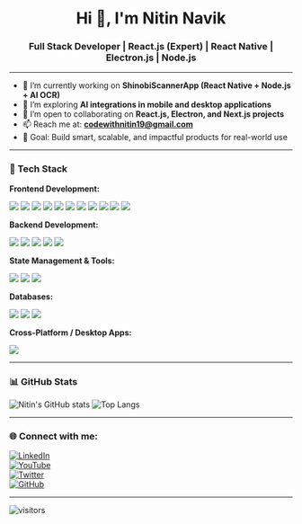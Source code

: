 <h1 align="center">Hi 👋, I'm Nitin Navik</h1>
<h3 align="center">Full Stack Developer | React.js (Expert) | React Native | Electron.js | Node.js</h3>

---

- 🔭 I’m currently working on **ShinobiScannerApp (React Native + Node.js + AI OCR)**  
- 🌱 I’m exploring **AI integrations in mobile and desktop applications**
- 👯 I’m open to collaborating on **React.js, Electron, and Next.js projects**
- 📫 Reach me at: **codewithnitin19@gmail.com**
- 🎯 Goal: Build smart, scalable, and impactful products for real-world use

---

### 🚀 Tech Stack

**Frontend Development:**
<p>
  <img src="https://img.shields.io/badge/ReactJS-20232A?style=flat&logo=react&logoColor=61DAFB" />
  <img src="https://img.shields.io/badge/Next.js-000000?style=flat&logo=next.js&logoColor=white" />
  <img src="https://img.shields.io/badge/TypeScript-3178C6?style=flat&logo=typescript&logoColor=white" />
  <img src="https://img.shields.io/badge/React Native-20232A?style=flat&logo=react&logoColor=61DAFB" />
  <img src="https://img.shields.io/badge/Gatsby-663399?style=flat&logo=gatsby&logoColor=white" />
  <img src="https://img.shields.io/badge/TailwindCSS-06B6D4?style=flat&logo=tailwindcss&logoColor=white" />
  <img src="https://img.shields.io/badge/Material UI-0081CB?style=flat&logo=mui&logoColor=white" />
  <img src="https://img.shields.io/badge/Ant Design-0170FE?style=flat&logo=antdesign&logoColor=white" />
  <img src="https://img.shields.io/badge/HTML5-E34F26?style=flat&logo=html5&logoColor=white" />
  <img src="https://img.shields.io/badge/CSS3-1572B6?style=flat&logo=css3&logoColor=white" />
  <img src="https://img.shields.io/badge/JavaScript-F7DF1E?style=flat&logo=javascript&logoColor=black" />
</p>

**Backend Development:**
<p>
  <img src="https://img.shields.io/badge/Node.js-339933?style=flat&logo=node.js&logoColor=white" />
  <img src="https://img.shields.io/badge/Express.js-000000?style=flat&logo=express&logoColor=white" />
  <img src="https://img.shields.io/badge/REST%20API-FF6F00?style=flat&logo=swagger&logoColor=white" />
  <img src="https://img.shields.io/badge/JWT-000000?style=flat&logo=jsonwebtokens&logoColor=white" />
  <img src="https://img.shields.io/badge/OAuth-008000?style=flat&logo=oauth&logoColor=white" />
</p>

**State Management & Tools:**
<p>
  <img src="https://img.shields.io/badge/Redux-764ABC?style=flat&logo=redux&logoColor=white" />
  <img src="https://img.shields.io/badge/Webpack-8DD6F9?style=flat&logo=webpack&logoColor=black" />
  <img src="https://img.shields.io/badge/Git-F05032?style=flat&logo=git&logoColor=white" />
</p>

**Databases:**
<p>
  <img src="https://img.shields.io/badge/MongoDB-47A248?style=flat&logo=mongodb&logoColor=white" />
  <img src="https://img.shields.io/badge/MySQL-00758F?style=flat&logo=mysql&logoColor=white" />
  <img src="https://img.shields.io/badge/PostgreSQL-4169E1?style=flat&logo=postgresql&logoColor=white" />
</p>

**Cross-Platform / Desktop Apps:**
<p>
  <img src="https://img.shields.io/badge/Electron-47848F?style=flat&logo=electron&logoColor=white" />
</p>

---

### 📊 GitHub Stats

![Nitin's GitHub stats](https://github-readme-stats.vercel.app/api?username=NAVIKNITIN&show_icons=true&theme=radical)
![Top Langs](https://github-readme-stats.vercel.app/api/top-langs/?username=NAVIKNITIN&layout=compact&theme=radical)

---

### 🌐 Connect with me:
[![LinkedIn](https://img.shields.io/badge/-LinkedIn-blue?style=flat&logo=linkedin&logoColor=white)](https://www.linkedin.com/in/nitin-navik-43b24b1b2/)  
[![YouTube](https://img.shields.io/badge/-YouTube-red?style=flat&logo=youtube&logoColor=white)](https://www.youtube.com/@Shinobi-MADARA)  
[![Twitter](https://img.shields.io/badge/-Twitter-blue?style=flat&logo=twitter&logoColor=white)](https://x.com/nitin6180)  
[![GitHub](https://img.shields.io/badge/-GitHub-181717?style=flat&logo=github&logoColor=white)](https://github.com/NAVIKNITIN)

---

![visitors](https://komarev.com/ghpvc/?username=NAVIKNITIN&style=flat&color=blue)

